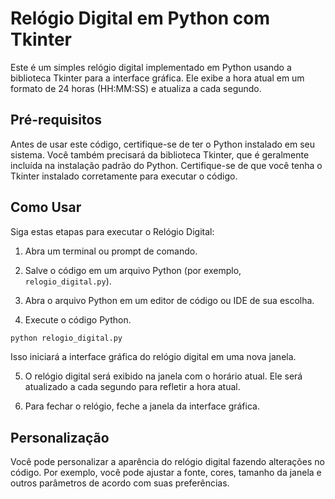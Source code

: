 # Relógio Digital em Python com Tkinter

Este é um simples relógio digital implementado em Python usando a biblioteca Tkinter para a interface gráfica. Ele exibe a hora atual em um formato de 24 horas (HH:MM:SS) e atualiza a cada segundo.

## Pré-requisitos

Antes de usar este código, certifique-se de ter o Python instalado em seu sistema. Você também precisará da biblioteca Tkinter, que é geralmente incluída na instalação padrão do Python. Certifique-se de que você tenha o Tkinter instalado corretamente para executar o código.

## Como Usar

Siga estas etapas para executar o Relógio Digital:

1. Abra um terminal ou prompt de comando.

1. Salve o código em um arquivo Python (por exemplo, `relogio_digital.py`).

1. Abra o arquivo Python em um editor de código ou IDE de sua escolha.

1. Execute o código Python.

```bash
python relogio_digital.py
```

Isso iniciará a interface gráfica do relógio digital em uma nova janela.

5. O relógio digital será exibido na janela com o horário atual. Ele será atualizado a cada segundo para refletir a hora atual.

6. Para fechar o relógio, feche a janela da interface gráfica.

## Personalização

Você pode personalizar a aparência do relógio digital fazendo alterações no código. Por exemplo, você pode ajustar a fonte, cores, tamanho da janela e outros parâmetros de acordo com suas preferências.
